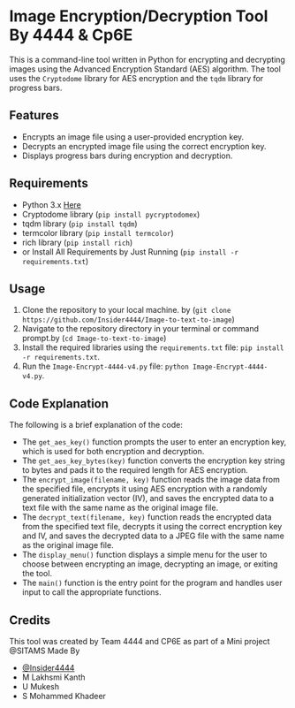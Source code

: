 # Image Encryption/Decryption Tool By 4444 & Cp6E

This is a command-line tool written in Python for encrypting and decrypting images using the Advanced Encryption Standard (AES) algorithm. The tool uses the `Cryptodome` library for AES encryption and the `tqdm` library for progress bars.

## Features

- Encrypts an image file using a user-provided encryption key.
- Decrypts an encrypted image file using the correct encryption key.
- Displays progress bars during encryption and decryption.

## Requirements

- Python 3.x [Here](https://www.python.org/downloads/)
- Cryptodome library (`pip install pycryptodomex`)
- tqdm library (`pip install tqdm`)
- termcolor library (`pip install termcolor`)
- rich library (`pip install rich`)
- or Install All Requirements by Just Running (`pip install -r requirements.txt`)

## Usage

1. Clone the repository to your local machine. by (`git clone https://github.com/Insider4444/Image-to-text-to-image`)
2. Navigate to the repository directory in your terminal or command prompt.by (`cd Image-to-text-to-image`)
3. Install the required libraries using the `requirements.txt` file: `pip install -r requirements.txt`.
4. Run the `Image-Encrypt-4444-v4.py` file: `python Image-Encrypt-4444-v4.py`.

## Code Explanation

The following is a brief explanation of the code:

- The `get_aes_key()` function prompts the user to enter an encryption key, which is used for both encryption and decryption.
- The `get_aes_key_bytes(key)` function converts the encryption key string to bytes and pads it to the required length for AES encryption.
- The `encrypt_image(filename, key)` function reads the image data from the specified file, encrypts it using AES encryption with a randomly generated initialization vector (IV), and saves the encrypted data to a text file with the same name as the original image file.
- The `decrypt_text(filename, key)` function reads the encrypted data from the specified text file, decrypts it using the correct encryption key and IV, and saves the decrypted data to a JPEG file with the same name as the original image file.
- The `display_menu()` function displays a simple menu for the user to choose between encrypting an image, decrypting an image, or exiting the tool.
- The `main()` function is the entry point for the program and handles user input to call the appropriate functions.

## Credits

This tool was created by Team 4444 and CP6E as part of a Mini project @SITAMS
Made By
- [@Insider4444](https://www.github.com/Insider4444)
- M Lakhsmi Kanth
- U Mukesh
- S Mohammed Khadeer

